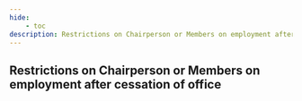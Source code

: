 ```yaml
---
hide:
    - toc
description: Restrictions on Chairperson or Members on employment after cessation of office
---
```


## Restrictions on Chairperson or Members on employment after cessation of office
